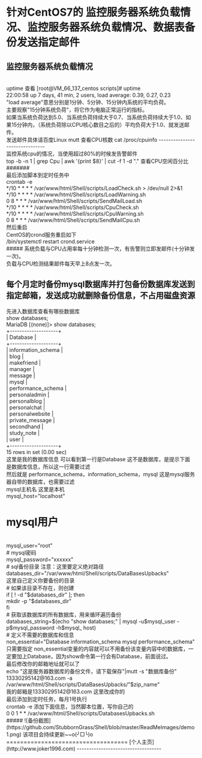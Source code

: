 针对CentOS7的 监控服务器系统负载情况、监控服务器系统负载情况、数据表备份发送指定邮件
=============================
监控服务器系统负载情况
-----------------------------
<br>
uptime 查看
[root@VM_66_137_centos scripts]# uptime
<br>
22:00:58 up 7 days, 41 min,  2 users,  load average: 0.39, 0.27, 0.23
<br>
"load average"意思分别是1分钟、5分钟、15分钟内系统的平均负荷。
<br>
主要观察"15分钟系统负荷"，将它作为电脑正常运行的指标。
<br>
如果当系统负荷达到5.0、当系统负荷持续大于0.7、当系统负荷持续大于1.0、如果15分钟内，（系统负荷除以CPU核心数目之后的）平均负荷大于1.0、就发送邮件。
<br>
发送邮件具体请百度Linux mutt
查看CPU核数 cat /proc/cpuinfo
-------------------------------
<br>
监控系统cpu的情况，当使用超过80%的时候发告警邮件
<br>
top -b -n 1 | grep Cpu | awk '{print $8}' | cut -f 1 -d "." 查看CPU空闲百分比
#######
<br>
最后添加脚本到定时任务中
<br>
crontab -e 
<br>
*/10 * * * *  /var/www/html/Shell/scripts/LoadCheck.sh > /dev/null 2>&1
<br>
*/10 * * * *  /var/www/html/Shell/scripts/LoadWarning.sh  
<br>
0 8 * * *  /var/www/html/Shell/scripts/SendMailLoad.sh
<br>
*/10 * * * *  /var/www/html/Shell/scripts/CpuCheck.sh
<br>
*/10 * * * *  /var/www/html/Shell/scripts/CpuWarning.sh
<br>
0 8 * * *  /var/www/html/Shell/scripts/SendMailCpu.sh
<br>
然后重启
<br>
CentOS的crond服务重启如下
<br>
/bin/systemctl restart crond.service
<br>
#####
系统负载与CPU占用率每十分钟检测一次，有告警则立即发邮件(十分钟发一次)。
<br>
负载与CPU检测结果邮件每天早上8点发一次。
<br>

每个月定时备份mysql数据库并打包备份数据库发送到指定邮箱，发送成功就删除备份信息，不占用磁盘资源
-----------------------------
先进入数据库查看有哪些数据库
<br>
show databases;
<br>
MariaDB [(none)]> show databases;
<br>
+--------------------+
<br>
| Database           |
<br>
+--------------------+
<br>
| information_schema |
<br>
| blog               |
<br>
| makefriend         |
<br>
| manager            |
<br>
| message            |
<br>
| mysql              |
<br>
| performance_schema |
<br>
| personaladmin      |
<br>
| personalblog       |
<br>
| personalchat       |
<br>
| personalwebsite    |
<br>
| private_message    |
<br>
| secondhand         |
<br>
| study_note         |
<br>
| user               |
<br>
+--------------------+
<br>
15 rows in set (0.00 sec)
<br>
这里是我的数据库信息 可以看到第一行是Database 这不是数据库，是提示下面是数据库信息，所以这一行需要过滤
<br>
然后就是 performance_schema，information_schema，mysql 这是mysql服务器自带的数据库，也需要过滤
<br>
mysql主机名 这里是本机
<br>
mysql_host="localhost"
<br>
# mysql用户
<br>
mysql_user="root"
<br>
# mysql密码
<br>
mysql_password="xxxxxx"
<br>
# sql备份目录  注意：这里要定义绝对路径
<br>
databases_dir="/var/www/html/Shell/scripts/DataBasesUpbacks"
<br>
这里自己定义你要备份的目录
<br>
# 如果该目录不存在，则创建
<br>
if [ ! -d "$databases_dir" ]; then
<br>
    mkdir -p "$databases_dir"
<br>
fi
<br>
# 获取该数据库的所有数据库，用来循环遍历备份
<br>
databases_string=$(echo "show databases;" | mysql -u$mysql_user -p$mysql_password -h$mysql_
host)
<br>
# 定义不需要的数据库和信息
<br>
non_essential="Database information_schema mysql performance_schema"
<br>
只需要指定 non_essential变量的内容就可以不用备份该变量内容中的数据库，一定要加上Database，因为show命令第一行会有Database，前面说过。
<br>
最后修改你的邮箱地址就可以了
<br>
echo "这是服务器数据库的备份文件，请下载保存"|mutt -s "数据库备份"  13330295142@163.com -a /var/www/html/Shell/scripts/DataBasesUpbacks/"$zip_name"
<br>
我的邮箱是13330295142@163.com 这里改成你的
<br>
最后添加到定时任务，每月1号执行
<br>
crontab -e 添加下面信息，当然脚本位置，写你自己的
<br>
0 0 1 * * /var/www/html/Shell/scripts/DatabasesUpbacks.sh
<br>
#####
![备份截图](https://github.com/StubbornGrass/Shell/blob/master/ReadMeImages/demo1.png)
该项目会持续更新~~o(╯□╰)o
===================================
[个人主页](http://www.joker1996.com)
-----------------------------------
<br />